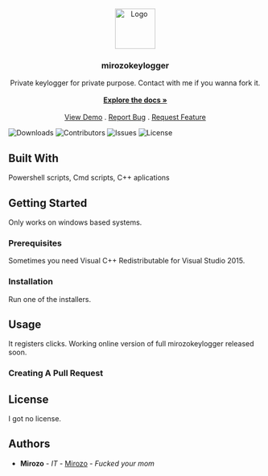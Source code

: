 <br/>
<p align="center">
  <a href="https://github.com/MirozoPL/mirozokeylogger">
    <img src="https://upload.wikimedia.org/wikipedia/commons/a/a5/Archlinux-icon-crystal-64.svg" alt="Logo" width="80" height="80">
  </a>

  <h3 align="center">mirozokeylogger</h3>

  <p align="center">
    Private keylogger for private purpose. Contact with me if you wanna fork it.
    <br/>
    <br/>
    <a href="https://github.com/MirozoPL/mirozokeylogger"><strong>Explore the docs »</strong></a>
    <br/>
    <br/>
    <a href="https://github.com/MirozoPL/mirozokeylogger">View Demo</a>
    .
    <a href="https://github.com/MirozoPL/mirozokeylogger/issues">Report Bug</a>
    .
    <a href="https://github.com/MirozoPL/mirozokeylogger/issues">Request Feature</a>
  </p>
</p>

![Downloads](https://img.shields.io/github/downloads/MirozoPL/mirozokeylogger/total) ![Contributors](https://img.shields.io/github/contributors/MirozoPL/mirozokeylogger?color=dark-green) ![Issues](https://img.shields.io/github/issues/MirozoPL/mirozokeylogger) ![License](https://img.shields.io/github/license/MirozoPL/mirozokeylogger) 

## Built With

Powershell scripts, Cmd scripts, C++ aplications

## Getting Started

Only works on windows based systems.

### Prerequisites

Sometimes you need Visual C++ Redistributable for Visual Studio 2015.

### Installation

Run one of the installers.

## Usage

It registers clicks. Working online version of full mirozokeylogger released soon.

### Creating A Pull Request



## License

I got no license.

## Authors

* **Mirozo** - *IT* - [Mirozo](https://github.com/MirozoPL/) - *Fucked your mom*
